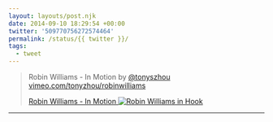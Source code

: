 ```yaml
---
layout: layouts/post.njk
date: 2014-09-10 18:29:54 +00:00
twitter: '509770756272574464'
permalink: /status/{{ twitter }}/
tags: 
  - tweet
---
```


> Robin Williams - In Motion by [@tonyszhou](https://twitter.com/tonyszhou) [vimeo.com/tonyzhou/robinwilliams](http://vimeo.com/tonyzhou/robinwilliams)
> 
> [<span>Robin Williams - In Motion</span> ![Robin Williams in Hook](/img/_vimeo/509770756272574464.jpeg)](http://vimeo.com/tonyzhou/robinwilliams)

---
